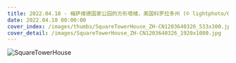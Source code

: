 ```yaml
---
title: 2022.04.18 - 梅萨维德国家公园的方形塔楼，美国科罗拉多州 (© lightphoto/Getty Images)
date: 2022.04.18 00:00:00
cover_index: /images/thumbs/SquareTowerHouse_ZH-CN1203640326_533x300.jpg
cover_detail: /images/SquareTowerHouse_ZH-CN1203640326_1920x1080.jpg
---
```


![SquareTowerHouse](/images/SquareTowerHouse_ZH-CN1203640326_1920x1080.jpg)
